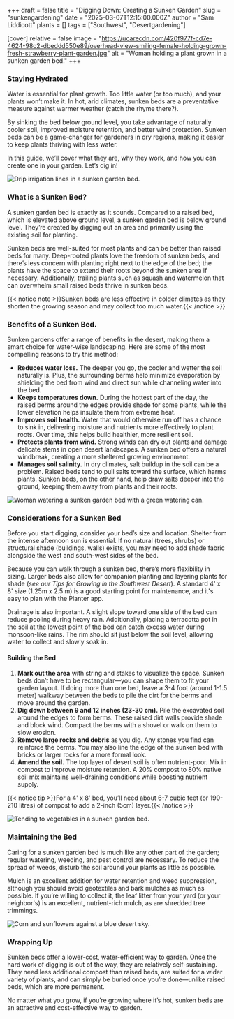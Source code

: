 +++
draft = false
title = "Digging Down: Creating a Sunken Garden"
slug = "sunkengardening"
date = "2025-03-07T12:15:00.000Z"
author = "Sam Liddicott"
plants = []
tags = ["Southwest", "Desertgardening"]

[cover]
relative = false
image = "https://ucarecdn.com/420f977f-cd7e-4624-98c2-dbeddd550e89/overhead-view-smiling-female-holding-grown-fresh-strawberry-plant-garden.jpg"
alt = "Woman holding a plant grown in a sunken garden bed."
+++
### Staying Hydrated

Water is essential for plant growth. Too little water (or too much), and your plants won’t make it. In hot, arid climates, sunken beds are a preventative measure against warmer weather (catch the rhyme there?). 

By sinking the bed below ground level, you take advantage of naturally cooler soil, improved moisture retention, and better wind protection. Sunken beds can be a game-changer for gardeners in dry regions, making it easier to keep plants thriving with less water.

In this guide, we’ll cover what they are, why they work, and how you can create one in your garden. Let’s dig in!

![Drip irrigation lines in a sunken garden bed.](https://ucarecdn.com/92d905bc-d455-48af-b98d-82e1783f461d/close-up-drip-irrigation-tubes.jpg)

### What is a Sunken Bed?

A sunken garden bed is exactly as it sounds. Compared to a raised bed, which is elevated above ground level, a sunken garden bed is below ground level. They’re created by digging out an area and primarily using the existing soil for planting.

Sunken beds are well-suited for most plants and can be better than raised beds for many. Deep-rooted plants love the freedom of sunken beds, and there’s less concern with planting right next to the edge of the bed; the plants have the space to extend their roots beyond the sunken area if necessary. Additionally, trailing plants such as squash and watermelon that can overwhelm small raised beds thrive in sunken beds.

{{< notice note >}}Sunken beds are less effective in colder climates as they shorten the growing season and may collect too much water.{{< /notice >}}

### Benefits of a Sunken Bed.

Sunken gardens offer a range of benefits in the desert, making them a smart choice for water-wise landscaping. Here are some of the most compelling reasons to try this method:

* **Reduces water loss.** The deeper you go, the cooler and wetter the soil naturally is. Plus, the surrounding berms help minimize evaporation by shielding the bed from wind and direct sun while channeling water into the bed.
* **Keeps temperatures down.** During the hottest part of the day, the raised berms around the edges provide shade for some plants, while the lower elevation helps insulate them from extreme heat.
* **Improves soil health.** Water that would otherwise run off has a chance to sink in, delivering moisture and nutrients more effectively to plant roots. Over time, this helps build healthier, more resilient soil.
* **Protects plants from wind.** Strong winds can dry out plants and damage delicate stems in open desert landscapes. A sunken bed offers a natural windbreak, creating a more sheltered growing environment.
* **Manages soil salinity.** In dry climates, salt buildup in the soil can be a problem. Raised beds tend to pull salts toward the surface, which harms plants. Sunken beds, on the other hand, help draw salts deeper into the ground, keeping them away from plants and their roots.

![Woman watering a sunken garden bed with a green watering can.](https://ucarecdn.com/af6241f8-f5e2-4315-a8c9-f6003ed4a2ba/close-up-female-gardener-watering-plant-garden.jpg)

### Considerations for a Sunken Bed

Before you start digging, consider your bed’s size and location. Shelter from the intense afternoon sun is essential. If no natural (trees, shrubs) or structural shade (buildings, walls) exists, you may need to add shade fabric alongside the west and south-west sides of the bed.

Because you can walk through a sunken bed, there’s more flexibility in sizing. Larger beds also allow for companion planting and layering plants for shade (*see our Tips for Growing in the Southwest Desert*). A standard 4' x 8' size (1.25m x 2.5 m) is a good starting point for maintenance, and it's easy to plan with the Planter app.

Drainage is also important. A slight slope toward one side of the bed can reduce pooling during heavy rain. Additionally, placing a terracotta pot in the soil at the lowest point of the bed can catch excess water during monsoon-like rains. The rim should sit just below the soil level, allowing water to collect and slowly soak in.

#### Building the Bed

1. **Mark out the area** with string and stakes to visualize the space. Sunken beds don’t have to be rectangular—you can shape them to fit your garden layout. If doing more than one bed, leave a 3-4 foot (around 1-1.5 meter) walkway between the beds to pile the dirt for the berms and move around the garden.
2. **Dig down between 9 and 12 inches (23-30 cm).** Pile the excavated soil around the edges to form berms. These raised dirt walls provide shade and block wind. Compact the berms with a shovel or walk on them to slow erosion.
3. **Remove large rocks and debris** as you dig. Any stones you find can reinforce the berms. You may also line the edge of the sunken bed with bricks or larger rocks for a more formal look.
4. **Amend the soil.** The top layer of desert soil is often nutrient-poor. Mix in compost to improve moisture retention. A 20% compost to 80% native soil mix maintains well-draining conditions while boosting nutrient supply.

{{< notice tip >}}For a 4' x 8' bed, you’ll need about 6-7 cubic feet (or 190-210 litres) of compost to add a 2-inch (5cm) layer.{{< /notice >}}

![Tending to vegetables in a sunken garden bed.](https://ucarecdn.com/0c1b0a13-5a02-4969-8e1a-f585b8ac7ff2/male-gardener-s-hand-digging-soil-vegetable-garden.jpg)

### Maintaining the Bed

Caring for a sunken garden bed is much like any other part of the garden; regular watering, weeding, and pest control are necessary. To reduce the spread of weeds, disturb the soil around your plants as little as possible.

Mulch is an excellent addition for water retention and weed suppression, although you should avoid geotextiles and bark mulches as much as possible. If you’re willing to collect it, the leaf litter from your yard (or your neighbor's) is an excellent, nutrient-rich mulch, as are shredded tree trimmings.

![Corn and sunflowers against a blue desert sky.](https://ucarecdn.com/8c81e069-6745-413c-83ba-8202edb2b155/close-up-yellow-flowering-plant-against-blue-sky.jpg)

### Wrapping Up

Sunken beds offer a lower-cost, water-efficient way to garden. Once the hard work of digging is out of the way, they are relatively self-sustaining. They need less additional compost than raised beds, are suited for a wider variety of plants, and can simply be buried once you’re done—unlike raised beds, which are more permanent.

No matter what you grow, if you’re growing where it’s hot, sunken beds are an attractive and cost-effective way to garden.
